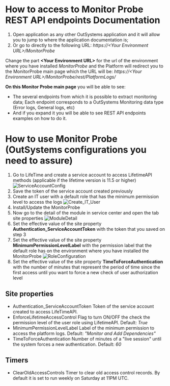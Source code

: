 


# How to access to Monitor Probe REST API endpoints Documentation

1. Open application as any other OutSystems application and it will allow you to jump to where the application documentation is;
2. Or go to directly to the following URL: _https://&lt;Your Environment URL>/MonitorProbe_

Change the part **&lt;Your Environment URL>** for the url of the environment where you have installed _MonitorProbe_ and the Platform will redirect you to the MonitorProbe main page which the URL will be:
_https://&lt;Your Environment URL>/MonitorProbe/rest/PlatformLogs/_


**On this Monitor Probe main page** you will be able to see:
* The several endpoints from which it is possible to extract monitoring data;
  Each endpoint corresponds to a OutSystems Monitoring data type (Error logs, General logs, etc)  
* And if you expand it you will be able to see  REST API endpoints examples on how to do it.


# How to use Monitor Probe (OutSystems configurations you need to assure)
1. Go to LifeTime and create a service account to access LifetimeAPI methods (applicable if the lifetime version is 11.5 or higher)
![ServiceAccountConfig](https://github.com/OutSystems/MonitorProbe/blob/main/Documentation/images/CreateServiceAccount.png)
2. Save the token of the service account created previously
3. Create an IT user with a default role that has the minimum permission level to access the logs
![Create_IT_User](CreateITUser.png)
4. Install/Update the MonitorProbe
5. Now go to the detail of the module in service center and open the tab site properties
![ModuleDetail](ServiceCenterSitePropertiesDetail.png)
6. Set the effective value of the site property **Authentication_ServiceAccountToken** with the token that you saved on step 3
7. Set the effective value of the site property **MinimumPermissionLevelLabel** with the permission label that the default role has on the environment where you have installed the MonitorProbe
![RoleConfiguration](RoleConfiguration.png)
8. Set the effective value of the site property **TimeToForceAuthentication** with the number of minutes that represent the period of time since the first access until you want to force a new check of user authorization level




## Site properties
* Authentication_ServiceAccountToken
Token of the service account created to access LifeTimeAPI.
* EnforceLifetimeAccessControl
Flag to turn ON/OFF the check the permission level of the user role using LifetimeAPI. Default: _True_
* MinimumPermissionLevelLabel
Label of the minimum permission to access the platform logs. Default: _"Monitor and Add Dependencies"_
* TimeToForceAuthentication
Number of minutes of a "live session" until the system forces a new authentication. Default: _60_


## Timers
* ClearOldAccessControls
Timer to clear old access control records. By default it is set to run weekly on Saturday at 11PM UTC.
